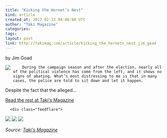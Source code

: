 ```yaml
---
title: "Kicking the Hornet’s Nest"
kind: article
created_at: 2017-02-13 04:00:08 UTC
author: "Taki Magazine"
categories: 
tags: 
layout: post
link: http://takimag.com/article/kicking_the_hornets_nest_jim_goad
---
```



<!--
   Kicking the Hornet’s Nest             # => "I Made a Pretty Gem - Planet.rb"
   http://takimag.com/article/kicking_the_hornets_nest_jim_goad               # => "http://poteland.com/blog/i-made-a-pretty-gem-planet-dot-rb/"
   2017-02-13 04:00:08 UTC              # => "2012-04-14 05:17:00 UTC"
   by Jim Goad&lt;br&gt;
	  

&lt;img src=&quot;http://takimag.com/images/uploads/rwds.jpg&quot; style=&quot;float:left;margin-right:8px;&quot;&gt;
	






	
		During the campaign season and after the election, nearly all of the political violence has come from the left, and it shows no signs of abating. What’s most distressing to me is that in many cases, the police are told to sit down and let it happen.

Despite the fact that the alleged...
	&lt;p&gt;&lt;a href=&quot;http://takimag.com/article/kicking_the_hornets_nest_jim_goad&quot;&gt;Read the rest at Taki&#39;s Magazine&lt;/a&gt;&lt;/p&gt;
						
	  
	  
	  
	  &lt;div class=&quot;feedflare&quot;&gt;
&lt;a href=&quot;http://feeds.feedburner.com/~ff/takimag?a=1pSHPgpZQAM:g3QwQaunvLk:yIl2AUoC8zA&quot;&gt;&lt;img src=&quot;http://feeds.feedburner.com/~ff/takimag?d=yIl2AUoC8zA&quot; border=&quot;0&quot;&gt;&lt;/a&gt; &lt;a href=&quot;http://feeds.feedburner.com/~ff/takimag?a=1pSHPgpZQAM:g3QwQaunvLk:qj6IDK7rITs&quot;&gt;&lt;img src=&quot;http://feeds.feedburner.com/~ff/takimag?d=qj6IDK7rITs&quot; border=&quot;0&quot;&gt;&lt;/a&gt; &lt;a href=&quot;http://feeds.feedburner.com/~ff/takimag?a=1pSHPgpZQAM:g3QwQaunvLk:gIN9vFwOqvQ&quot;&gt;&lt;img src=&quot;http://feeds.feedburner.com/~ff/takimag?i=1pSHPgpZQAM:g3QwQaunvLk:gIN9vFwOqvQ&quot; border=&quot;0&quot;&gt;&lt;/a&gt;
&lt;/div&gt;&lt;img src=&quot;http://feeds.feedburner.com/~r/takimag/~4/1pSHPgpZQAM&quot; height=&quot;1&quot; width=&quot;1&quot; alt=&quot;&quot;&gt;           # => "I’ve been hurting to write this ever since we had the idea of creating a Planet for Cubox..." (Continued)
   Taki&#39;s Magazine              # => "This is where I tell you stuff"
   takis-magazine              # => "this-is-where-i-tell-you-stuff"
   http://takimag.com/article/               # => "http://poteland.com/articles"
           # => "programming planet"
                 # => "go ruby jekyll"
   http://takimag.com/images/global/taki_tm_v2.png              # => "http://poteland.com/images/site-logo.png"
   Taki Magazine                 # => "Pablo Astigarraga"
   takimag                # => "poteland"
   http://twitter.com/takimag            # => "http://twitter.com/poteland" -->
by Jim Goad<br>
	  

<img src="http://takimag.com/images/uploads/rwds.jpg" style="float:left;margin-right:8px;">
	






	
		During the campaign season and after the election, nearly all of the political violence has come from the left, and it shows no signs of abating. What’s most distressing to me is that in many cases, the police are told to sit down and let it happen.

Despite the fact that the alleged...
	<p><a href="http://takimag.com/article/kicking_the_hornets_nest_jim_goad">Read the rest at Taki's Magazine</a></p>
						
	  
	  
	  
	  <div class="feedflare">
<a href="http://feeds.feedburner.com/~ff/takimag?a=1pSHPgpZQAM:g3QwQaunvLk:yIl2AUoC8zA"><img src="http://feeds.feedburner.com/~ff/takimag?d=yIl2AUoC8zA" border="0"></a> <a href="http://feeds.feedburner.com/~ff/takimag?a=1pSHPgpZQAM:g3QwQaunvLk:qj6IDK7rITs"><img src="http://feeds.feedburner.com/~ff/takimag?d=qj6IDK7rITs" border="0"></a> <a href="http://feeds.feedburner.com/~ff/takimag?a=1pSHPgpZQAM:g3QwQaunvLk:gIN9vFwOqvQ"><img src="http://feeds.feedburner.com/~ff/takimag?i=1pSHPgpZQAM:g3QwQaunvLk:gIN9vFwOqvQ" border="0"></a>
</div><img src="http://feeds.feedburner.com/~r/takimag/~4/1pSHPgpZQAM" height="1" width="1" alt=""><div class="">
    <i>Source: <a href="http://takimag.com/article/">Taki&#39;s Magazine</a></i>
</div>
